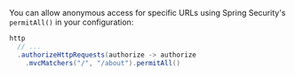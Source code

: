 You can allow anonymous access for specific URLs using Spring Security's `permitAll()` in your configuration:

```java
http
  // ...
  .authorizeHttpRequests(authorize -> authorize           
    .mvcMatchers("/", "/about").permitAll()
```